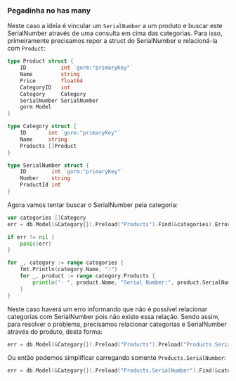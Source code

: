 ### Pegadinha no has many

Neste caso a ideia é vincular um `SerialNumber` a um produto e buscar este SerialNumber através de uma consulta em cima
das categorias. Para isso, primeiramente precisamos repor a struct do SerialNumber e relacioná-la com `Product`:

```GO
type Product struct {
	ID           int `gorm:"primaryKey"`
	Name         string
	Price        float64
	CategoryID   int
	Category     Category
	SerialNumber SerialNumber
	gorm.Model
}

type Category struct {
	ID       int `gorm:"primaryKey"`
	Name     string
	Products []Product
}

type SerialNumber struct {
	ID        int `gorm:"primaryKey"`
	Number    string
	ProductId int
}
```

Agora vamos tentar buscar o SerialNumber pela categoria:

```GO
var categories []Category
err = db.Model(&Category{}).Preload("Products").Find(&categories).Error

if err != nil {
	panic(err)
}

for _, category := range categories {
	fmt.Println(category.Name, ":")
	for _, product := range category.Products {
		println("- ", product.Name, "Serial Number:", product.SerialNumber.Number)
	}
}
```

Neste caso haverá um erro informando que não é possível relacionar categorias com SerialNumber pois não existe essa
relação. Sendo assim, para resolver o problema, precisamos relacionar categorias e SerialNumber através do produto,
desta forma:

```GO
err = db.Model(&Category{}).Preload("Products").Preload("Products.SerialNumber").Find(&categories).Error
```

Ou então podemos simplificar carregando somente `Products.SerialNumber`:

```GO
err = db.Model(&Category{}).Preload("Products.SerialNumber").Find(&categories).Error
```